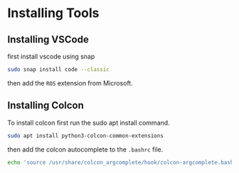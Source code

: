 # Installing Tools
## Installing VSCode
first install vscode using snap
```bash
sudo snap install code --classic
```
then add the `ROS` extension from Microsoft.

## Installing Colcon
To install colcon first run the sudo apt install command.
``` bash
sudo apt install python3-colcon-common-extensions
```

then add the colcon autocomplete to the `.bashrc` file.
``` bash
echo 'source /usr/share/colcon_argcomplete/hook/colcon-argcomplete.bash' >> ~/.bashrc
```

